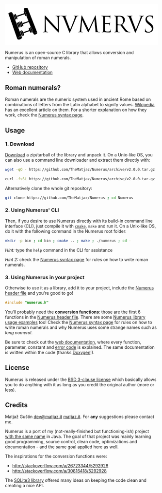 ![The awesomnest roman numerals library](design/Numerus_Logo_75dpi.png)


Numerus is an open-source C library that allows conversion and manipulation of 
roman numerals.

- [GitHub repository](https://github.com/TheMatjaz/Numerus/)
- [Web documentation](http://thematjaz.github.io/Numerus/)

Roman numerals?
---------------

Roman numerals are the numeric system used in ancient Rome based on combinations
of letters from the Latin alphabet to signify
values. [Wikipedia](https://en.wikipedia.org/wiki/Roman_numerals) has an
excellent article on them. For a shorter explanation on how they work, check
the [Numerus syntax page](http://thematjaz.github.io/Numerus/md_SYNTAX.html).


Usage
-----
 
### 1. Download
 
[Download](https://github.com/TheMatjaz/Numerus/releases) a zip/tarball of
the library and unpack it. On a Unix-like OS, you can also use a command line
downloader and extract them directly with:

```sh
wget -qO - https://github.com/TheMatjaz/Numerus/archive/v2.0.0.tar.gz | tar -zx ; cd Numerus-*
```

```sh
curl -fsSL https://github.com/TheMatjaz/Numerus/archive/v2.0.0.tar.gz | tar -zx ; cd Numerus-*
```

Alternatively clone the whole git repository:

```sh
git clone https://github.com/TheMatjaz/Numerus ; cd Numerus
```


### 2. Using Numerus' CLI

Then, if you desire to use Numerus directly with its build-in command line
interface (CLI), just compile it with [`cmake`](http://cmake.org/), `make` and
run it. On a Unix-like OS, do it with the following command in the Numerus root
folder:

```sh
mkdir -p bin ; cd bin ; cmake .. ; make ; ./numerus ; cd -
```

_Hint:_ type the `help` command in the CLI for assistance

_Hint 2:_ check the
[Numerus syntax page](http://thematjaz.github.io/Numerus/md_SYNTAX.html) for
rules on how to write roman numerals.


### 3. Using Numerus in your project

Otherwise to use it as a library, add it to your project, include the
[Numerus header file](http://thematjaz.github.io/Numerus/numerus_8h.html) and
you're good to go!

```C
#include "numerus.h"
```

You'll probably need the **conversion functions**: those are the first 6 functions
in the
[Numerus header file](http://thematjaz.github.io/Numerus/numerus_8h.html). There
are some [Numerus library usage examples](http://thematjaz.github.io/Numerus/md_USAGE_EXAMPLES.html)
too! Check the
[Numerus syntax page](http://thematjaz.github.io/Numerus/md_SYNTAX.html) for
rules on how to write roman numerals and why Numerus uses some strange names
such as _long numeral_.

Be sure to check out the
[web documentation](http://thematjaz.github.io/Numerus/), where every function,
parameter, constant and
[error code](http://thematjaz.github.io/Numerus/numerus__error__codes_8h.html)
is explained. The same documentation is written within the code (thanks
[Doxygen](http://www.doxygen.org)!).


License
-------

Numerus is released under the [BSD 3-clause license](LICENSE.md) which
basically allows you to do anything with it as long as you credit the original
author (more or less).


Credits
-------

Matjaž Guštin <dev@matjaz.it> [matjaz.it](http://matjaz.it). For **any**
suggestions please contact me.

Numerus is a port of my (not-really-finished but functioning-ish) project
[with the same name](https://github.com/TheMatjaz/jNumerus) in Java. The goal of
that project was mainly learning good programming, source control, clean code,
optimizations and documentation - and the same goal applied here as well.

The inspirations for the conversion functions were:

 - http://stackoverflow.com/a/26723344/5292928
 - http://stackoverflow.com/a/30816418/5292928
 
The [SQLite3 library](http://sqlite.org/) offered many ideas on keeping the
code clean and creating a nice API. 

